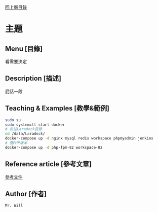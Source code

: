 [回上層目錄](../README.md)

# 主題

## **Menu [目錄]**
看需要決定

## **Description [描述]**
屁話一段

## **Teaching & Examples [教學&範例]**
```bash
sudo su
sudo systemctl start docker
# 前往Laradock目錄
cd /data/Laradock/
docker-compose up -d nginx mysql redis workspace phpmyadmin jenkins
# 雙PHP版本
docker-compose up -d php-fpm-82 workspace-82
```

## **Reference article [參考文章]**
[參考文件](網址)

## **Author [作者]**
`Mr. Will`
